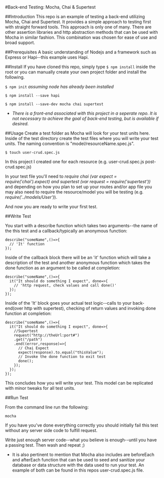 #Back-end Testing:
Mocha, Chai & Supertest


##Introduction
This repo is an example of testing a back-end utilizing Mocha, Chai and Supertest. It provides a simple approach to testing first with straight forward tools. This approach is only one of many. There are other assertion libraries and http abstraction methods that can be used with Mocha in similar fashion. This combination was chosen for ease of use and broad support. 



##Prerequisites 
A basic understanding of Nodejs and a framework such as Express or Hapi--this example uses Hapi.

##Install
If you have cloned this repo, simply type `$ npm install` inside the root or you can manually create your own project folder and install the following.

`$ npm init` *assuming node has already been installed*

`$ npm install --save hapi`

`$ npm install --save-dev mocha chai supertest`

* *There is a front-end associated with this project in a seperate repo. It is not necessary to achieve the goal of back-end testing, but is available if desired.*

##Usage
Create a test folder as Mocha will look for your test units here. Inside of the test directory create the test files where you will write your test units. The naming convention is "model/resourceName.spec.js". 

`$ touch user-crud.spec.js`

In this project I created one for each resource (e.g. user-crud.spec.js post-crud.spec.js)

In your test file you'll need to *require chai (var expect = require('chai').expect) and supertest (var request = require('supertest'))* and depending on how you plan to set up your routes and/or app file you may also need to require the resource/model you will be testing (e.g. *require('../models/User')*).

And now you are ready to write your first test.

##Write Test

You start with a describe function which takes two arguments--the name of the this test and a callback/typically an anonymous function:

```
describe("someName",()=>{
  // 'It' function
});
```

Inside of the callback block there will be an 'it' function which will take a description of the test and another anonymous function which takes the done function as an argument to be called at completion:

```
describe("someName",()=>{
  it("It should do something I expect", done=>{
    // 'http request, check values and call done()'
  });
});
```

Inside of the 'It' block goes your actual test logic--calls to your back-end(over http with supertest), checking of return values and invoking done function at completion:

```
describe("someName",()=>{
  it("It should do something I expect", done=>{
    //Supertest
    request("http://theUrl:port#")
    .get("/path")
    .end((error,response)=>{
      // Chai Expect
      expect(response).to.equal("thisValue");
      // Invoke the done function to exit test
      done();
    });
  });
});
```

This concludes how you will write your test. This model can be replicated with minor tweaks for all test units.

##Run Test

From the command line run the following:

`mocha`

If you have you've done everything correctly you should initially fail this test without any server side code to fulfill request. 

Write just enough server code--what you believe is enough--until you have a passing test. 
Then wash and repeat ;)

* It is also pertinent to mention that Mocha also includes are beforeEach and afterEach function that can be used to seed and sanitize your database or data structure with the data used to run your test. An example of both can be found in this repos user-crud.spec.js file.
